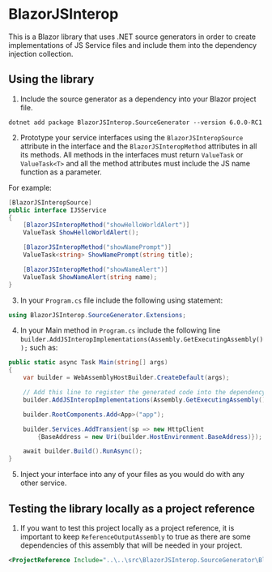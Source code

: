 # BlazorJSInterop
This is a Blazor library that uses .NET source generators in order to create implementations of JS Service files and include them into the dependency injection collection.

## Using the library
1. Include the source generator as a dependency into your Blazor project file.

```text
dotnet add package BlazorJSInterop.SourceGenerator --version 6.0.0-RC1
```

2. Prototype your service interfaces using the ```BlazorJSInteropSource``` attribute in the interface and the ```BlazorJSInteropMethod``` attributes in all its methods.
All methods in the interfaces must return ```ValueTask``` or ```ValueTask<T>``` and all the method attributes must include the JS name function as a parameter.

For example:
```c#
[BlazorJSInteropSource]
public interface IJSService
{
    [BlazorJSInteropMethod("showHelloWorldAlert")]
    ValueTask ShowHelloWorldAlert();

    [BlazorJSInteropMethod("showNamePrompt")]
    ValueTask<string> ShowNamePrompt(string title);

    [BlazorJSInteropMethod("showNameAlert")]
    ValueTask ShowNameAlert(string name);
}
```

3. In your ```Program.cs``` file include the following using statement:
```c#
using BlazorJSInterop.SourceGenerator.Extensions;
```

4. In your Main method in ```Program.cs``` include the following line ```builder.AddJSInteropImplementations(Assembly.GetExecutingAssembly());``` such as:
```c#
public static async Task Main(string[] args)
{
    var builder = WebAssemblyHostBuilder.CreateDefault(args);

    // Add this line to register the generated code into the dependency injection collection.
    builder.AddJSInteropImplementations(Assembly.GetExecutingAssembly());

    builder.RootComponents.Add<App>("app");

    builder.Services.AddTransient(sp => new HttpClient
        {BaseAddress = new Uri(builder.HostEnvironment.BaseAddress)});

    await builder.Build().RunAsync();
}
```

5. Inject your interface into any of your files as you would do with any other service.

## Testing the library locally as a project reference
1. If you want to test this project locally as a project reference, it is important to keep ```ReferenceOutputAssembly``` to true as there are some dependencies of this assembly that will be needed in your project.
```xml
<ProjectReference Include="..\..\src\BlazorJSInterop.SourceGenerator\BlazorJSInterop.SourceGenerator.csproj" OutputItemType="Analyzer" ReferenceOutputAssembly="true" />
```
